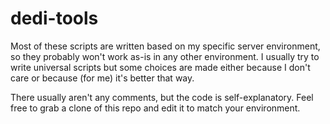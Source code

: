 # dedi-tools
Most of these scripts are written based on my specific server environment, so they probably won't work as-is in any other environment.
I usually try to write universal scripts but some choices are made either because I don't care or because (for me) it's better that way.

There usually aren't any comments, but the code is self-explanatory. Feel free to grab a clone of this repo and edit it to match your environment.
